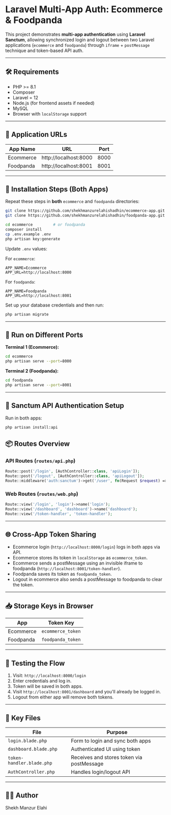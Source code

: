 
# Laravel Multi-App Auth: Ecommerce & Foodpanda

This project demonstrates **multi-app authentication** using **Laravel Sanctum**, allowing synchronized login and logout between two Laravel applications (`ecommerce` and `foodpanda`) through `iframe` + `postMessage` technique and token-based API auth.

---

## 🛠 Requirements

- PHP >= 8.1
- Composer
- Laravel = 12
- Node.js (for frontend assets if needed)
- MySQL
- Browser with `localStorage` support

---

## 📁 Application URLs

| App Name  | URL                   | Port  |
|-----------|------------------------|-------|
| Ecommerce | http://localhost:8000  | 8000  |
| Foodpanda | http://localhost:8001  | 8001  |

---

## 🔧 Installation Steps (Both Apps)

Repeat these steps in **both** `ecommerce` and `foodpanda` directories:

```bash
git clone https://github.com/shekhmanzurelahishadhin/ecommerce-app.git
git clone https://github.com/shekhmanzurelahishadhin/foodpanda-app.git
```

```bash
cd ecommerce         # or foodpanda
composer install
cp .env.example .env
php artisan key:generate
```

Update `.env` values:

For `ecommerce`:
```
APP_NAME=Ecommerce
APP_URL=http://localhost:8000
```

For `foodpanda`:
```
APP_NAME=Foodpanda
APP_URL=http://localhost:8001
```

Set up your database credentials and then run:

```bash
php artisan migrate
```

---

## 🚀 Run on Different Ports

**Terminal 1 (Ecommerce):**

```bash
cd ecommerce
php artisan serve --port=8000
```

**Terminal 2 (Foodpanda):**

```bash
cd foodpanda
php artisan serve --port=8001
```

---

## 🔐 Sanctum API Authentication Setup

Run in both apps:

```bash
php artisan install:api
```


## 📦 Routes Overview

### API Routes (`routes/api.php`)

```php
Route::post('/login', [AuthController::class, 'apiLogin']);
Route::post('/logout', [AuthController::class, 'apiLogout']);
Route::middleware('auth:sanctum')->get('/user', fn(Request $request) => $request->user());
```

### Web Routes (`routes/web.php`)

```php
Route::view('/login', 'login')->name('login');
Route::view('/dashboard', 'dashboard')->name('dashboard');
Route::view('/token-handler', 'token-handler');
```

---

## 🌐 Cross-App Token Sharing

- Ecommerce login (`http://localhost:8000/login`) logs in both apps via API.
- Ecommerce stores its token in `localStorage` as `ecommerce_token`.
- Ecommerce sends a postMessage using an invisible iframe to foodpanda (`http://localhost:8001/token-handler`).
- Foodpanda saves its token as `foodpanda_token`.
- Logout in ecommerce also sends a postMessage to foodpanda to clear the token.

---

## 📥 Storage Keys in Browser

| App        | Token Key          |
|------------|--------------------|
| Ecommerce  | `ecommerce_token`  |
| Foodpanda  | `foodpanda_token`  |

---

## 🧪 Testing the Flow

1. Visit: `http://localhost:8000/login`
2. Enter credentials and log in.
3. Token will be saved in both apps.
4. Visit `http://localhost:8001/dashboard` and you'll already be logged in.
5. Logout from either app will remove both tokens.

---

## 📂 Key Files

| File                          | Purpose                            |
|-------------------------------|-------------------------------------|
| `login.blade.php`            | Form to login and sync both apps   |
| `dashboard.blade.php`        | Authenticated UI using token       |
| `token-handler.blade.php`    | Receives and stores token via postMessage |
| `AuthController.php`         | Handles login/logout API           |

---


## 👨‍💻 Author

Shekh Manzur Elahi
